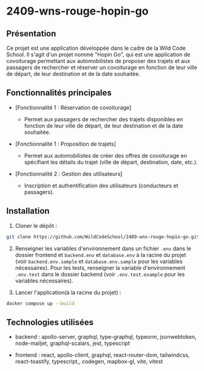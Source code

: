 # 2409-wns-rouge-hopin-go

## Présentation

Ce projet est une application développée dans le cadre de la Wild Code School. Il s'agit d'un projet nommé "Hopin Go", qui est une application de covoiturage permettant aux automobilistes de proposer des trajets et aux passagers de rechercher et réserver un covoiturage en fonction de leur ville de départ, de leur destination et de la date souhaitée.

## Fonctionnalités principales

- [Fonctionnalité 1 : Réservation de covoiturage]

  - Permet aux passagers de rechercher des trajets disponibles en fonction de leur ville de départ, de leur destination et de la date souhaitée.

- [Fonctionnalité 1 : Proposition de trajets]

  - Permet aux automobilistes de créer des offres de covoiturage en spécifiant les détails du trajet (ville de départ, destination, date, etc.).

- [Fonctionnalité 2 : Gestion des utilisateurs]
  - Inscription et authentification des utilisateurs (conducteurs et passagers).

## Installation

1. Cloner le dépôt :

```bash
git clone https://github.com/WildCodeSchool/2409-wns-rouge-hopin-go.git
```

2. Renseigner les variables d'environnement dans un fichier `.env` dans le dossier frontend et `backend.env` et `database.env` à la racine du projet (voir `backend.env.sample` et `database.env.sample` pour les variables nécessaires).
   Pour les tests, renseigner la variable d'environnement `.env.test` dans le dossier backend (voir `.env.test.example` pour les variables nécessaires).

3. Lancer l'application(à la racine du projet) :

```bash
docker compose up --build
```

## Technologies utilisées

- backend :
  apollo-server,
  graphql,
  type-graphql,
  typeorm,
  jsonwebtoken,
  node-mailjet,
  graphql-scalars,
  jest,
  typescript

- frontend :
  react,
  apollo-client,
  graphql,
  react-router-dom,
  tailwindcss,
  react-toastify,
  typescript,,
  codegen,
  mapbox-gl,
  vite,
  vitest
